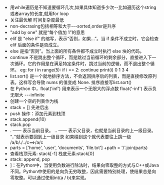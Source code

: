 + 用while遍历是不知道要循环几次,如果具体知道多少次--比如遍历这个string或者array的长度,就用for loop
+ 关注最优解 时间复杂度最低
+ non-decrasing包括相等和大于---sorted,order是升序
+  "add by one" 就是“每个值加 1”的意思
+  elif 是 "else if" 的缩写，表示“否则，如果...”。当 if 条件不成立时，它会检查 elif 后面的条件是否成立。
+  else 是指“否则”。当上面的所有条件都不成立时执行 else 块的代码。
+  continue 不是跳出整个循环，而是跳过当前循环的剩余部分，直接进入下一次循环。它的作用是在满足特定条件时，跳过当前的逻辑，而不退出整个循环。
  eg: for i in range(5):
    if i == 2:
        continue
    print(i)
0 
1
3
4
+ list.sort() 是一个就地排序方法，不会返回排序后的列表，而是直接修改原列表。这样写会导致 nums 的值变成 None. 排序直接写list.sort()
+ 在 Python 中，float('inf') 用来表示一个无限大的浮点数 float('-inf') 表示负无限大  ---infinite
+ 创建一个空的列表作为栈
+ stack = [] 先进后出
+ push 操作：添加元素到栈顶
+ stack.append(10)
+ stack.pop
+ . —— 表示当前目录。 
.. —— 表示父目录，也就是当前目录的上一级目录。  ".."就表示要回到上一级目录 如果碰到这个就代表要往上跳一级   /a/b/./../c==>/a/c
+ parts = ['home', 'user', 'documents', 'file.txt']
+path = '/'.join(parts)
+ 查看栈顶元素: stack[-1] 栈底元素:stack[0]
+ stack: append, pop
+ ]：在Python中，当使用负数进行除法时，结果向零取整的方式与C++或Java不同。Python中使用的是向负无穷取整，因此需要特别处理，使结果总是向零取整。可以通过使用int(a / b)来实现。
